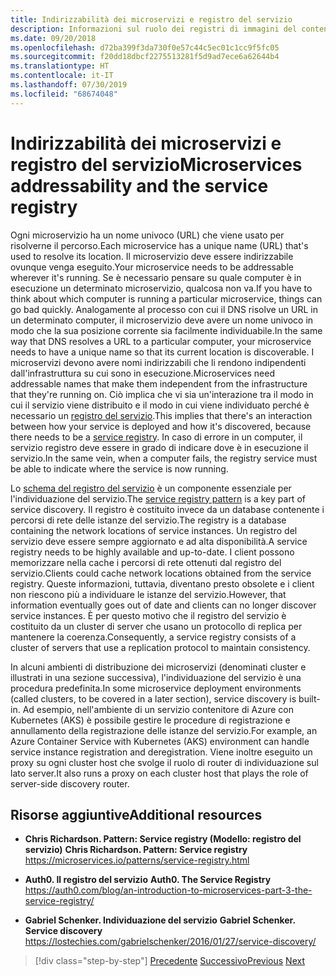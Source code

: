 ```yaml
---
title: Indirizzabilità dei microservizi e registro del servizio
description: Informazioni sul ruolo dei registri di immagini del contenitore nell'architettura di microservizi.
ms.date: 09/20/2018
ms.openlocfilehash: d72ba399f3da730f0e57c44c5ec01c1cc9f5fc05
ms.sourcegitcommit: f20dd18dbcf2275513281f5d9ad7ece6a62644b4
ms.translationtype: HT
ms.contentlocale: it-IT
ms.lasthandoff: 07/30/2019
ms.locfileid: "68674048"
---
```

# <a name="microservices-addressability-and-the-service-registry"></a><span data-ttu-id="294e5-103">Indirizzabilità dei microservizi e registro del servizio</span><span class="sxs-lookup"><span data-stu-id="294e5-103">Microservices addressability and the service registry</span></span>

<span data-ttu-id="294e5-104">Ogni microservizio ha un nome univoco (URL) che viene usato per risolverne il percorso.</span><span class="sxs-lookup"><span data-stu-id="294e5-104">Each microservice has a unique name (URL) that's used to resolve its location.</span></span> <span data-ttu-id="294e5-105">Il microservizio deve essere indirizzabile ovunque venga eseguito.</span><span class="sxs-lookup"><span data-stu-id="294e5-105">Your microservice needs to be addressable wherever it's running.</span></span> <span data-ttu-id="294e5-106">Se è necessario pensare su quale computer è in esecuzione un determinato microservizio, qualcosa non va.</span><span class="sxs-lookup"><span data-stu-id="294e5-106">If you have to think about which computer is running a particular microservice, things can go bad quickly.</span></span> <span data-ttu-id="294e5-107">Analogamente al processo con cui il DNS risolve un URL in un determinato computer, il microservizio deve avere un nome univoco in modo che la sua posizione corrente sia facilmente individuabile.</span><span class="sxs-lookup"><span data-stu-id="294e5-107">In the same way that DNS resolves a URL to a particular computer, your microservice needs to have a unique name so that its current location is discoverable.</span></span> <span data-ttu-id="294e5-108">I microservizi devono avere nomi indirizzabili che li rendono indipendenti dall'infrastruttura su cui sono in esecuzione.</span><span class="sxs-lookup"><span data-stu-id="294e5-108">Microservices need addressable names that make them independent from the infrastructure that they're running on.</span></span> <span data-ttu-id="294e5-109">Ciò implica che vi sia un'interazione tra il modo in cui il servizio viene distribuito e il modo in cui viene individuato perché è necessario un [registro del servizio](https://microservices.io/patterns/service-registry.html).</span><span class="sxs-lookup"><span data-stu-id="294e5-109">This implies that there's an interaction between how your service is deployed and how it's discovered, because there needs to be a [service registry](https://microservices.io/patterns/service-registry.html).</span></span> <span data-ttu-id="294e5-110">In caso di errore in un computer, il servizio registro deve essere in grado di indicare dove è in esecuzione il servizio.</span><span class="sxs-lookup"><span data-stu-id="294e5-110">In the same vein, when a computer fails, the registry service must be able to indicate where the service is now running.</span></span>

<span data-ttu-id="294e5-111">Lo [schema del registro del servizio](https://microservices.io/patterns/service-registry.html) è un componente essenziale per l'individuazione del servizio.</span><span class="sxs-lookup"><span data-stu-id="294e5-111">The [service registry pattern](https://microservices.io/patterns/service-registry.html) is a key part of service discovery.</span></span> <span data-ttu-id="294e5-112">Il registro è costituito invece da un database contenente i percorsi di rete delle istanze del servizio.</span><span class="sxs-lookup"><span data-stu-id="294e5-112">The registry is a database containing the network locations of service instances.</span></span> <span data-ttu-id="294e5-113">Un registro del servizio deve essere sempre aggiornato e ad alta disponibilità.</span><span class="sxs-lookup"><span data-stu-id="294e5-113">A service registry needs to be highly available and up-to-date.</span></span> <span data-ttu-id="294e5-114">I client possono memorizzare nella cache i percorsi di rete ottenuti dal registro del servizio.</span><span class="sxs-lookup"><span data-stu-id="294e5-114">Clients could cache network locations obtained from the service registry.</span></span> <span data-ttu-id="294e5-115">Queste informazioni, tuttavia, diventano presto obsolete e i client non riescono più a individuare le istanze del servizio.</span><span class="sxs-lookup"><span data-stu-id="294e5-115">However, that information eventually goes out of date and clients can no longer discover service instances.</span></span> <span data-ttu-id="294e5-116">È per questo motivo che il registro del servizio è costituito da un cluster di server che usano un protocollo di replica per mantenere la coerenza.</span><span class="sxs-lookup"><span data-stu-id="294e5-116">Consequently, a service registry consists of a cluster of servers that use a replication protocol to maintain consistency.</span></span>

<span data-ttu-id="294e5-117">In alcuni ambienti di distribuzione dei microservizi (denominati cluster e illustrati in una sezione successiva), l'individuazione del servizio è una procedura predefinita.</span><span class="sxs-lookup"><span data-stu-id="294e5-117">In some microservice deployment environments (called clusters, to be covered in a later section), service discovery is built-in.</span></span> <span data-ttu-id="294e5-118">Ad esempio, nell'ambiente di un servizio contenitore di Azure con Kubernetes (AKS) è possibile gestire le procedure di registrazione e annullamento della registrazione delle istanze del servizio.</span><span class="sxs-lookup"><span data-stu-id="294e5-118">For example, an Azure Container Service with Kubernetes (AKS) environment can handle service instance registration and deregistration.</span></span> <span data-ttu-id="294e5-119">Viene inoltre eseguito un proxy su ogni cluster host che svolge il ruolo di router di individuazione sul lato server.</span><span class="sxs-lookup"><span data-stu-id="294e5-119">It also runs a proxy on each cluster host that plays the role of server-side discovery router.</span></span>

## <a name="additional-resources"></a><span data-ttu-id="294e5-120">Risorse aggiuntive</span><span class="sxs-lookup"><span data-stu-id="294e5-120">Additional resources</span></span>

- <span data-ttu-id="294e5-121">**Chris Richardson. Pattern: Service registry (Modello: registro del servizio)**  </span><span class="sxs-lookup"><span data-stu-id="294e5-121">**Chris Richardson. Pattern: Service registry** </span></span>\
  <https://microservices.io/patterns/service-registry.html>

- <span data-ttu-id="294e5-122">**Auth0. Il registro del servizio** </span><span class="sxs-lookup"><span data-stu-id="294e5-122">**Auth0. The Service Registry** </span></span>\
  <https://auth0.com/blog/an-introduction-to-microservices-part-3-the-service-registry/>

- <span data-ttu-id="294e5-123">**Gabriel Schenker. Individuazione del servizio** </span><span class="sxs-lookup"><span data-stu-id="294e5-123">**Gabriel Schenker. Service discovery** </span></span>\
  <https://lostechies.com/gabrielschenker/2016/01/27/service-discovery/>

>[!div class="step-by-step"]
><span data-ttu-id="294e5-124">[Precedente](maintain-microservice-apis.md)
>[Successivo](microservice-based-composite-ui-shape-layout.md)</span><span class="sxs-lookup"><span data-stu-id="294e5-124">[Previous](maintain-microservice-apis.md)
[Next](microservice-based-composite-ui-shape-layout.md)</span></span>
